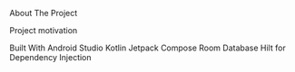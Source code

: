 About The Project

Project motivation

Built With
Android Studio
Kotlin
Jetpack Compose
Room Database
Hilt for Dependency Injection

